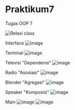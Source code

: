 # Praktikum7
Tugas OOP 7


![Relasi class](https://user-images.githubusercontent.com/92707545/206927152-9d3d0f75-46b5-4000-8e17-ceea74983cb2.png)

Interface
![image](https://user-images.githubusercontent.com/92707545/206927182-7fcc5cc6-5b17-4148-bc44-b7c9c9821ae1.png)

Terminal
![image](https://user-images.githubusercontent.com/92707545/206927213-5473bc9f-e31d-4933-8a99-a753435143a5.png)

Televisi "Dependensi"
![image](https://user-images.githubusercontent.com/92707545/206927257-5c839520-803d-41d8-a793-c77d4c612e36.png)

Radio "Asosiasi"
![image](https://user-images.githubusercontent.com/92707545/206927288-7900be2d-32f4-4bdb-ac06-9b39703f4a8b.png)

Blender "Agregasi"
![image](https://user-images.githubusercontent.com/92707545/206927328-db460134-f577-4a3c-8305-86e18f7408a8.png)

Speaker "Komposisi"
![image](https://user-images.githubusercontent.com/92707545/206927354-3867b996-f117-4f73-b75a-01becd879d64.png)

Main
![image](https://user-images.githubusercontent.com/92707545/206927400-d6135b1c-ada3-4d16-922d-ae32e5eca75b.png)
![image](https://user-images.githubusercontent.com/92707545/206927421-b6395c86-29cc-43f2-abad-f8fa523b828f.png)
